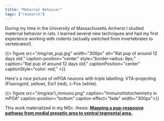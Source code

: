 ```yaml
---
title: "Maternal Behavior"
tags: ["research"]
---
```


During my time in the University of Massachusetts Amherst I studied maternal behavior in rats. I learned several new techniques and had my first experience working with rodents (actually switched from invertebrates to vertebrates!). 

{{< figure src="/img/rat_pup.jpg"
width="300px"
alt="Rat pup of around 12 days old." caption-position="center" 
style="border-radius: 8px;" 
caption="Rat pup of around 12 days old." captionPosition="center" 
captionStyle="color: red;" >}}

Here's a nice picture of mPOA neurons with triple labelling: VTA-projecting (Fluorogold, yellow), Esr1 (red), c-Fos (white). 


{{< figure src="/img/esr1_immuno.png" 
    caption="Immunohistochemistry in mPOA" 
    caption-position="bottom" 
    caption-effect="fade"
    width="300px">}}
    
This work materialized in my MSc. thesis: [**Mapping a pup-resposive pathway from medial preoptic area to ventral tegmental area.**](https://www.scholarworks.umass.edu/masters_theses_2/701/)